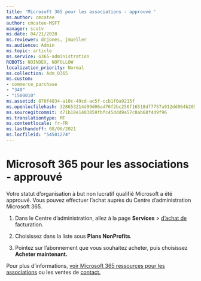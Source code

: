 ```yaml
---
title: 'Microsoft 365 pour les associations - approuvé '
ms.author: cmcatee
author: cmcatee-MSFT
manager: scotv
ms.date: 04/21/2020
ms.reviewer: drjones, jmueller
ms.audience: Admin
ms.topic: article
ms.service: o365-administration
ROBOTS: NOINDEX, NOFOLLOW
localization_priority: Normal
ms.collection: Adm_O365
ms.custom:
- commerce_purchase
- "340"
- "1500010"
ms.assetid: 870f4834-a10c-49cd-ac5f-ccb1f0a9215f
ms.openlocfilehash: 328653214d99d06ad76f2bc256f16518df7757a912dd064b20501af03813ebb3
ms.sourcegitcommit: d71b18e1403859fbfc45ddd9a57c8ab68f4d9f96
ms.translationtype: MT
ms.contentlocale: fr-FR
ms.lasthandoff: 08/06/2021
ms.locfileid: "54501274"
---
```

# <a name="microsoft-365-for-nonprofits---approved"></a>Microsoft 365 pour les associations - approuvé

Votre statut d’organisation à but non lucratif qualifié Microsoft a été approuvé. Vous pouvez effectuer l’achat auprès du Centre d’administration Microsoft 365.

1. Dans le Centre d’administration, allez à la page **Services** \> [d’achat de](https://go.microsoft.com/fwlink/p/?linkid=868433) facturation.

2. Choisissez dans la liste sous **Plans NonProfits**.

3. Pointez sur l’abonnement que vous souhaitez acheter, puis choisissez **Acheter maintenant.**

Pour plus d’informations, [voir Microsoft 365 ressources pour les associations](https://www.microsoft.com/nonprofits/microsoft-365) ou les ventes de [contact.](https://www.microsoft.com/nonprofits/contact-us)
